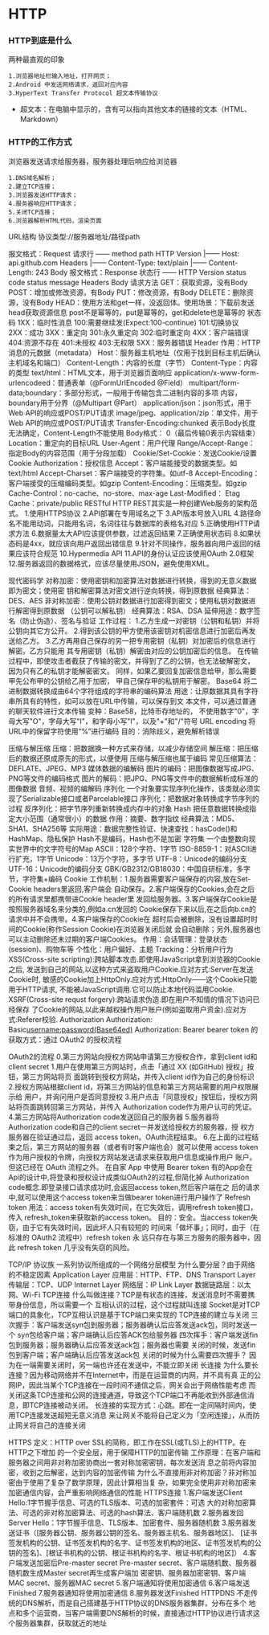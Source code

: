 # HTTP
### HTTP到底是什么
两种最直观的印象

    1.浏览器地址栏输入地址，打开网页；
    2.Android 中发送网络请求，返回对应内容
    3.HyperText Transfer Protocol 超文本传输协议

- 超文本：在电脑中显示的，含有可以指向其他文本的链接的文本（HTML、Markdown）

### HTTP的工作方式
浏览器发送请求给服务器，服务器处理后响应给浏览器

    1.DNS域名解析；
    2.建立TCP连接；
    3.浏览器发送HTTP请求；
    4.服务器响应HTTP请求；
    5.关闭TCP连接；
    6.浏览器解析HTML代码，渲染页面

URL结构 协议类型://服务器地址/路径path

报文格式：Request
请求行  —— method  path  HTTP Version
|—— Host: api.github.com
Headers |—— Content-Type: text/plain
|—— Content-Length: 243
Body
报文格式：Response
状态行 —— HTTP Version  status code  status message
Headers
Body
请求方法
GET：获取资源，没有Body
POST：增加或修改资源，有Body
PUT：修改资源，有Body
DELETE：删除资源，没有Body
HEAD：使用方法和get一样，没返回体。使用场景：下载前发送head获取资源信息
post不是幂等的，put是幂等的，get和delete也是幂等的
状态码
1XX：临时性消息 100:需要继续发(Expect:100-continue)  101:切换协议
2XX：成功
3XX：重定向 301:永久重定向  302:临时重定向
4XX：客户端错误 404:资源不存在  401:未授权  403:无权限
5XX：服务器错误
Header
作用：HTTP消息的元数据（metadata）
Host：服务器主机地址（仅用于找到目标主机后确认主机域名和端口）
Content-Length：内容的长度（字节）
Content-Type：内容的类型
text/html：HTML文本，用于浏览器页面响应
application/x-www-form-urlencodeed：普通表单（@FormUrlEncoded  @Field）
multipart/form-data;boundary：多部分形式，一般用于传输包含二进制内容的多项											内容，boundary用于分界（@Multipart @Part）
application/json：json形式，用于Web API的响应或POST/PUT请求
image/jpeg、application/zip：单文件，用于Web API的响应或POST/PUT请求
Transfer-Encoding:chunked
表示Body长度无法确定，Content-Length不能使用
Body格式：
<length1>
<data1>
<length2>
<data2>
0（最后传输0表示内容结束）
Location：重定向的目标URL
User-Agent：用户代理
Range/Accept-Range：指定Body的内容范围（用于分段加载）
Cookie/Set-Cookie：发送Cookie/设置Cookie
Authorization：授权信息
Accept：客户端能接受的数据类型。如text/html
Accept-Charset：客户端接受的字符集。如utf-8
Accept-Encoding：客户端接受的压缩编码类型。如gzip
Content-Encoding：压缩类型。如gzip
Cache-Control：no-cache、no-store、max-age
Last-Modified：
Etag
Cache：private/public
RESTful HTTP
REST其实是一种创建Web服务的架构范式。
1.使用HTTPS协议
2.API部署在专用域名之下
3.API版本号放入URL
4.路径命名不能用动词，只能用名词，名词往往与数据库的表格名对应
5.正确使用HTTP请求方法
6.数据量太大API应该提供参数，过滤返回结果
7.正确使用状态码
8.如果状态码是4xx，就应该向用户返回出错信息
9.针对不同操作，服务器向用户返回的结果应该符合规范
10.Hypermedia API
11.API的身份认证应该使用OAuth 2.0框架
12.服务器返回的数据格式，应该尽量使用JSON，避免使用XML。


现代密码学
对称加密：使用密钥和加密算法对数据进行转换，得到的无意义数据即为密文；使用密	钥和解密算法对密文进行逆向转换，得到原数据
经典算法：DES、AES
非对称加密：使用公钥对数据进行加密得到密文；使用私钥对数据进行解密得到原数据	（公钥可以解私钥）
经典算法：RSA、DSA  延伸用途：数字签名（防止伪造）、签名与验证
工作过程：
1.乙方生成一对密钥（公钥和私钥）并将公钥向其它方公开。
2.得到该公钥的甲方使用该密钥对机密信息进行加密后再发送给乙方。
3.乙方再用自己保存的另一把专用密钥（私钥）对加密后的信息进行解密。乙方只能用		其专用密钥（私钥）解密由对应的公钥加密后的信息。
在传输过程中，即使攻击者截获了传输的密文，并得到了乙的公钥，也无法破解密文，	因为只有乙的私钥才能解密密文。
同样，如果乙要回复加密信息给甲，那么需要甲先公布甲的公钥给乙用于加密，
甲自己保存甲的私钥用于解密。
Base64
将二进制数据转换成由64个字符组成的字符串的编码算法
用途：让原数据其具有字符串所具有的特性，如可以放在URL中传输，可以保存到文	本文件，可以通过普通的聊天软件进行文本传输
变种：Base58，比特币存地址的，
不使用数字"0"，字母大写"O"，字母大写"I"，和字母小写"l"，以及"+"和"/"符号
URL encoding
将URL中的保留字符使用“%”进行编码
目的：消除歧义，避免解析错误


压缩与解压缩
压缩：把数据换一种方式来存储，以减少存储空间
解压缩：把压缩后的数据还原成原先的形式，以便使用
压缩与解压缩也属于编码
常见压缩算法：DEFLATE、JPEG、MP3
媒体数据的编解码
图片的编码：把图像数据写成JPG、PNG等文件的编码格式
图片的解码：把JPG、PNG等文件中的数据解析成标准的图像数据
音频、视频的编解码
序列化
一个对象要实现序列化操作，该类就必须实现了Serializable接口或者Parcelable接口
序列化：把数据对象转换成字节序列的过程
反序列化：把字节序列重新转换成内存中的对象
Hash
把任意数据转换成指定大小范围（通常很小）的数据
作用：摘要、数字指纹
经典算法：MD5、SHA1、SHA256等
实际用途：数据完整性验证、快速查找：hasCode()和HashMap、隐私保护
Hash不是编码，Hash也不是加密
字符集
一个由整数向现实世界中的文字符号的Map
ASCII：128个字符、1字节
ISO-8859-1：对ASCII进行扩充，1字节
Unicode：13万个字符，多字节
UTF-8：Unicode的编码分支
UTF-16：Unicode的编码分支
GBK/GB2312/GB18030：中国自研标准，多字节，字符集+编码
Cookie
工作机制：1.服务器需要客户端保存的内容,放在Set-Cookie headers⾥返回,客户端会	⾃动保存。2.客户端保存的Cookies,会在之后的所有请求⾥都携带进Cookie header⾥	发回给服务器。3.客户端保存Cookie是按照服务器域名来分类的,例如a.cn发回的	Cookie保存下来以后,在之后向b.cn的请求中并不会携带。4.客户端保存的Cookie在	超时后会被删除，没有设置超时时间的Cookie(称作Session Cookie)在浏览器关闭后就	会⾃动删除；另外,服务器也可以主动删除还未过期的客户端Cookies。
作用：会话管理：登录状态(session)、购物车等
个性化：用户偏好、主题
Tracking：分析用户行为
XSS(Cross-site scripting):跨站脚本攻击.即使⽤JavaScript拿到浏览器的Cookie之后,	发送到⾃⼰的⽹站,以这种⽅式来盗取⽤户Cookie.应对⽅式:Server在发送Cookie时,	敏感的Cookie加上HttpOnly.应对⽅式:HttpOnly——这个Cookie只能⽤于HTTP请求,	不能被JavaScript调⽤.它可以防⽌本地代码滥⽤Cookie.
XSRF(Cross-site requst forgery):跨站请求伪造.即在⽤户不知情的情况下访问已经保存	了Cookie的⽹站,以此来越权操作⽤户账户(例如盗取⽤户资⾦).应对⽅式:Referer校验.
Authorization
Authorization: Basic<username:password(Base64ed)>
Authorization: Bearer<bearer token>
bearer token 的获取⽅式：通过 OAuth2 的授权流程








OAuth2的流程
0.第三⽅⽹站向授权⽅⽹站申请第三⽅授权合作，拿到client id和client secret
1.⽤户在使⽤第三⽅⽹站时，点击「通过 XX (如GitHub) 授权」按钮，第三⽅⽹站将⻚	⾯跳转到授权⽅⽹站，并传⼊client id作为⾃⼰的身份标识 
2.授权⽅⽹站根据client id，将第三⽅⽹站的信息和第三⽅⽹站需要的⽤户权限展示给	⽤户，并询问⽤户是否同意授权 
3.⽤户点击「同意授权」按钮后，授权⽅⽹站将⻚⾯跳转回第三⽅⽹站，并传⼊ 		Authorization code作为⽤户认可的凭证。 
4.第三⽅⽹站将Authorization code发送回⾃⼰的服务器 
5.服务器将Authorization code和⾃⼰的client secret⼀并发送给授权⽅的服务器，授	权⽅服务器在验证通过后，返回 access token。OAuth流程结束。 
6.在上⾯的过程结束之后，第三⽅⽹站的服务器（或者有时客户端也会）就可以使⽤ 	access token作为⽤户授权的令牌，向授权⽅⽹站发送请求来获取⽤户信息或操作⽤户	账户。但这已经在 OAuth 流程之外。
在⾃家 App 中使⽤ Bearer token 
有的App会在Api的设计中,将登录和授权设计成类似OAuth2的过程,但简化掉 	Authorization code概念.即登录接⼝请求成功时,会返回access token,然后客户端在之	后的请求中,就可以使⽤这个access token来当做bearer token进⾏⽤户操作了
Refresh token
⽤法：access token有失效时间，在它失效后，调⽤refresh token接⼝，传⼊ 
refresh_token来获取新的access token。 
⽬的：安全。当access token失窃，由于它有失效时间，因此坏⼈只有较短的 
时间来「做坏事」；同时，由于（在标准的 OAuth2 流程中）refresh token 永 
远只存在与第三⽅服务的服务器中，因此 refresh token ⼏乎没有失窃的⻛险。



TCP/IP 协议族
一系列协议所组成的一个网络分层模型
为什么要分层？由于网络的不稳定因素
Application Layer 应⽤层：HTTP、FTP、DNS 
Transport Layer 传输层：TCP、UDP 
Internet Layer ⽹络层：IP 
Link Layer 数据链路层：以太⽹、Wi-Fi
TCP连接
什么叫做连接？TCP是有状态的连接，发送消息时不需要携带身份信息，所以需要一个	互相认识的过程，这个过程就叫连接
Socket是对TCP端口的具象化，TCP互相认识是基于TCP端口来实现的
TCP连接的建立与关闭
三次握手：客户端发送syn包到服务器；服务器确认后应答发送ack包，同时发送一个	syn包给客户端；客户端确认后应答ACK包给服务器
四次挥手：客户端发送fin包到服务器；服务器确认后应答发送ack包；服务器也需要	关闭的时候，发送fin包到客户端；客户端确认后应答发送ack包
关闭的时候为什么需要四次握手？
因为在一端需要关闭时，另一端也许还在发送中，不能立即关闭
长连接
为什么要⻓连接？因为移动⽹络并不在Internet中，⽽是在运营商的内⽹，并不具有真	正的公⽹IP，因此当某个TCP连接在⼀段时间不通信之后，⽹关会出于⽹络性能考虑		⽽关闭这条TCP连接和公⽹的连接通道，导致这个TCP端⼝不再能收到外部通信消		息，即TCP连接被动关闭。
长连接的实现方式：心跳。即在⼀定间隔时间内，使⽤TCP连接发送超短⽆意义消息		来让⽹关不能将⾃⼰定义为「空闲连接」，从⽽防⽌⽹关将⾃⼰的连接关闭


HTTPS
定义：HTTP over SSL的简称，即⼯作在SSL(或TLS)上的HTTP。在HTTP之下增加	的一个安全层，用于保障HTTP的加密传输
工作原理：在客户端和服务器之间用非对称加密协商出一套对称加密密钥，每次发送消	息之前将内容加密，收到之后解密，达到内容的加密传输
为什么不直接用非对称加密？⾮对称加密由于使⽤了复杂了数学原理，因此计算相当复	杂，如果完全使⽤⾮对称加密来加密通信内容，会严重影响⽹络通信的性能
HTTPS连接
1.客户端发送Client Hello:1字节握手信息、可选的TLS版本、可选的加密套件：可选	大的对称加密算法、可选的非对称加密算法、可选的hash算法、客户端随机数
2.服务器发回Server Hello：1字节握手信息、TLS版本、加密套件、服务器随机数
3.服务器发送证书（[服务器公钥、服务器公钥的签名、服务器主机名、服务器地区]、	[证书签发机构的公钥、证书签发机构的名字、证书签发机构的地区、证书签发机构的公	钥的签名]、[根证书机构的公钥、根证书机构的名字、根证书机构的地区]）
4.客户端发送加密后Pre-master secret
Pre-master secret、客户端随机数、服务器随机数生成Master secret再生成客户端加	密密钥、服务器加密密钥、客户端MAC secret、服务器MAC secret
5.客户端通知将使用加密通信
6.客户端发送Finished
7.服务器通知将使用加密通信
8.服务器发送Finished
HTTPDNS
不走传统的DNS解析，而是自己搭建基于HTTP协议的DNS服务器集群，分布在多个	地点和多个运营商，当客户端需要DNS解析的时候，直接通过HTTP协议进行请求这	个服务器集群，获取就近的地址


